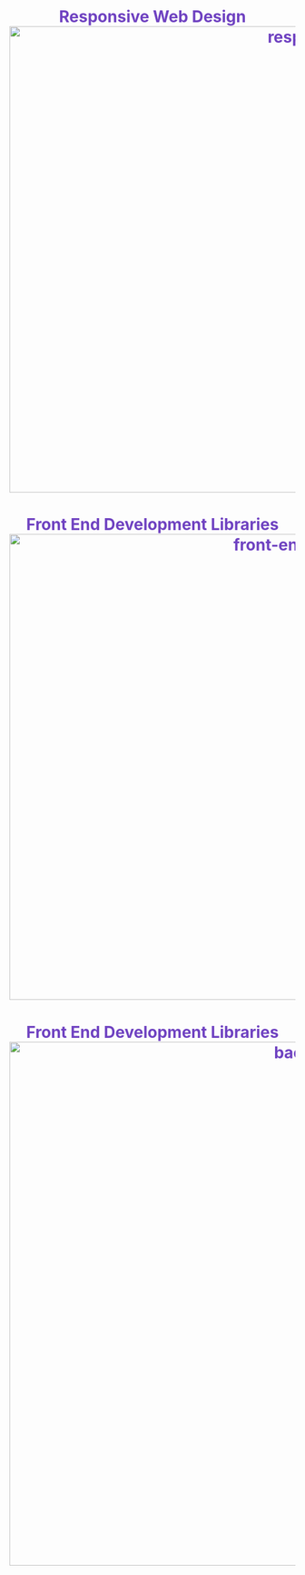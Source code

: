 <h1 align="center" style="color: #6f42c1;">Responsive Web Design</> 
  
<img width="1222" height="821" alt="responsive-web-design" src="https://github.com/user-attachments/assets/9702cc92-6e57-4208-b207-0159ce7f326e" />
<br />

<h1 align="center" style="color: #6f42c1;">Front End Development Libraries</> 

<img width="1221" height="820" alt="front-end-development-libraries" src="https://github.com/user-attachments/assets/1ce947b6-cd08-44ee-ac69-764e68e278d0" />
<br />

<h1 align="center" style="color: #6f42c1;">Front End Development Libraries</> 

<img width="1373" height="922" alt="back-end-development-and-apis" src="https://github.com/user-attachments/assets/44250f41-5f30-4350-b4f0-d0b5a4c581cc" />
<br />
